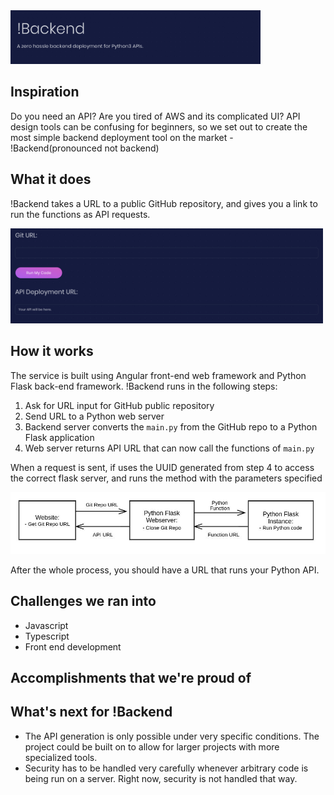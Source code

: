 <img src="images/notBackend.png" width="400" alt="img">

## Inspiration
Do you need an API? Are you tired of AWS and its complicated UI? API design tools can be confusing for beginners, so we set out to create the most simple backend deployment tool on the market - !Backend(pronounced not backend)

## What it does
!Backend takes a URL to a public GitHub repository, and gives you a link to run the functions as API requests.

<img src="images/urlInput.png" width="500" alt="img">

## How it works
The service is built using Angular front-end web framework and Python Flask back-end framework. 
!Backend runs in the following steps:
  
  1. Ask for URL input for GitHub public repository
  2.  Send URL to a Python web server
  3. Backend server converts the `main.py` from the GitHub repo to a Python Flask application
  4. Web server returns API URL that can now call the functions of `main.py`

When a request is sent, if uses the UUID generated from step 4 to access the correct flask server, and runs the method with the parameters specified

<img src="images/diagram.jpg" width="700" alt="img">

After the whole process, you should have a URL that runs your Python API.

## Challenges we ran into
+ Javascript
+ Typescript
+ Front end development

## Accomplishments that we're proud of

## What's next for !Backend
+ The API generation is only possible under very specific conditions. The project could be built on to allow for larger projects with more specialized tools.
+ Security has to be handled very carefully whenever arbitrary code is being run on a server. Right now, security is not handled that way.


